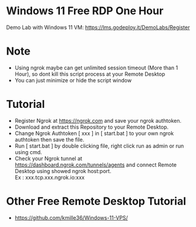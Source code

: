 # Windows 11 Free RDP One Hour
Demo Lab with Windows 11 VM: https://lms.godeploy.it/DemoLabs/Register
# Note
- Using ngrok maybe can get unlimited session timeout (More than 1 Hour), so dont kill this script process at your Remote Desktop<br>
- You can just minimize or hide the script window
# Tutorial 
- Register Ngrok at https://ngrok.com and save your ngrok authtoken.<br>
- Download and extract this Repository to your Remote Desktop.<br>
- Change Ngrok Authtoken [ xxx ] in [ start.bat ] to your own ngrok authtoken then save the file.<br>
- Run [ start.bat ] by double clicking file, right click run as admin or run using cmd.<br>
- Check your Ngrok tunnel at https://dashboard.ngrok.com/tunnels/agents and connect Remote Desktop using showed ngrok host:port. <br>Ex : xxx.tcp.xxx.ngrok.io:xxx

# Other Free Remote Desktop Tutorial
- https://github.com/kmille36/Windows-11-VPS/
